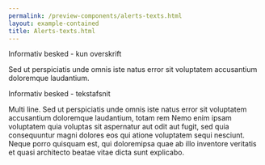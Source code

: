 ```yaml
--- 
permalink: /preview-components/alerts-texts.html
layout: example-contained 
title: Alerts-texts.html
---
```

<div class="alert alert-info alert--show-icon" role="alert"
    aria-label="Beskedbox der viser information">
    <div class="alert-body">
        <p class="alert-heading">Informativ besked - kun overskrift</p>
        <p class="alert-text"></p>
    </div>
</div>

<div class="alert alert-info" role="alert"
    aria-label="Beskedbox der viser information">
    <div class="alert-body">
        <p class="alert-text">Sed ut perspiciatis unde omnis iste natus
            error sit voluptatem accusantium doloremque laudantium.</p>
    </div>
</div>

<div class="alert alert-info alert--paragraph" role="alert"
    aria-label="Beskedbox der viser information">
    <div class="alert-body">
        <p class="alert-heading">Informativ besked - tekstafsnit</p>
        <p class="alert-text">Multi line. Sed ut perspiciatis unde omnis
            iste natus error sit voluptatem accusantium doloremque
            laudantium, totam rem Nemo enim ipsam voluptatem quia voluptas
            sit aspernatur aut odit aut fugit, sed quia consequuntur magni
            dolores eos qui atione voluptatem sequi nesciunt. Neque porro
            quisquam est, qui doloremipsa quae ab illo inventore veritatis
            et quasi architecto beatae vitae dicta sunt explicabo.</p>
    </div>
</div>